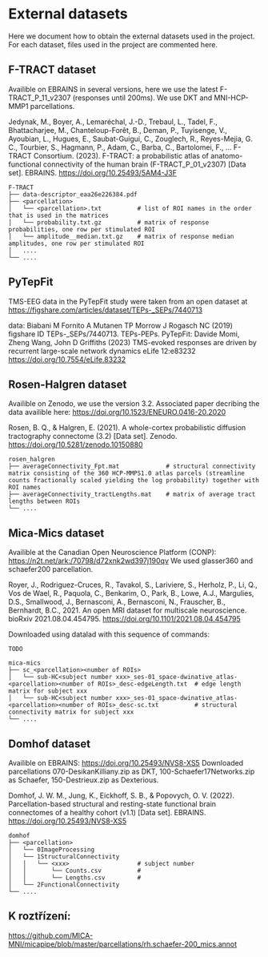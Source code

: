 # External datasets

Here we document how to obtain the external datasets used in the project. For each dataset, files used in the project are commented here.

## F-TRACT dataset

Availible on EBRAINS in several versions, here we use the latest F-TRACT_P_11_v2307 (responses until 200ms). We use DKT and MNI-HCP-MMP1 parcellations.

Jedynak, M., Boyer, A., Lemaréchal, J.-D., Trebaul, L., Tadel, F., Bhattacharjee, M., Chanteloup-Forêt, B., Deman, P., Tuyisenge, V., Ayoubian, L., Hugues, E., Saubat-Guigui, C., Zouglech, R., Reyes-Mejia, G. C., Tourbier, S., Hagmann, P., Adam, C., Barba, C., Bartolomei, F., … F-TRACT Consortium. (2023). F-TRACT: a probabilistic atlas of anatomo-functional connectivity of the human brain (F-TRACT_P_01_v2307) [Data set]. EBRAINS. https://doi.org/10.25493/5AM4-J3F

```
F-TRACT
├── data-descriptor_eaa26e226384.pdf
├── <parcellation>
│   └── <parcellation>.txt			# list of ROI names in the order that is used in the matrices
│   └── probability.txt.gz			# matrix of response probabilities, one row per stimulated ROI
│   └── amplitude__median.txt.gz	# matrix of response median amplitudes, one row per stimulated ROI
│   ....
└── ....
```

## PyTepFit 

TMS-EEG data in the PyTepFit study were taken from an open dataset at https://figshare.com/articles/dataset/TEPs-_SEPs/7440713

data: Biabani M Fornito A Mutanen TP Morrow J Rogasch NC (2019) figshare ID TEPs-_SEPs/7440713. TEPs-PEPs.
PyTepFit: Davide Momi, Zheng Wang, John D Griffiths (2023) TMS-evoked responses are driven by recurrent large-scale network dynamics eLife 12:e83232 https://doi.org/10.7554/eLife.83232 
    

## Rosen-Halgren dataset

Availible on Zenodo, we use the version 3.2. Associated paper decribing the data availible here: https://doi.org/10.1523/ENEURO.0416-20.2020

Rosen, B. Q., & Halgren, E. (2021). A whole-cortex probabilistic diffusion tractography connectome (3.2) [Data set]. Zenodo. https://doi.org/10.5281/zenodo.10150880

```
rosen_halgren
├── averageConnectivity_Fpt.mat				# structural connectivity matrix consisting of the 360 HCP-MMPS1.0 atlas parcels (streamline counts fractionally scaled yielding the log probability) together with ROI names
├── averageConnectivity_tractLengths.mat	# matrix of average tract lengths between ROIs
└── ....
```

## Mica-Mics dataset

Availible at the Canadian Open Neuroscience Platform (CONP): https://n2t.net/ark:/70798/d72xnk2wd397j190qv We used glasser360 and schaefer200 parcellation.

Royer, J., Rodriguez-Cruces, R., Tavakol, S., Lariviere, S., Herholz, P., Li, Q., Vos de Wael, R., Paquola, C., Benkarim, O., Park, B., Lowe, A.J., Margulies, D.S., Smallwood, J., Bernasconi, A., Bernasconi, N., Frauscher, B., Bernhardt, B.C., 2021. An open MRI dataset for multiscale neuroscience. bioRxiv 2021.08.04.454795. https://doi.org/10.1101/2021.08.04.454795

Downloaded using datalad with this sequence of commands:
```
TODO
```

```
mica-mics
├── sc_<parcellation><number of ROIs>
│   └── sub-HC<subject number xxx>_ses-01_space-dwinative_atlas-<parcellation><number of ROIs>_desc-edgeLength.txt	# edge length matrix for subject xxx
│   └── sub-HC<subject number xxx>_ses-01_space-dwinative_atlas-<parcellation><number of ROIs>_desc-sc.txt			# structural connectivity matrix for subject xxx
└── ....
```

## Domhof dataset

Availible on EBRAINS: https://doi.org/10.25493/NVS8-XS5 Downloaded parcellations 070-DesikanKilliany.zip as DKT, 100-Schaefer17Networks.zip as Schaefer, 150-Destrieux.zip as Dexterious.

Domhof, J. W. M., Jung, K., Eickhoff, S. B., & Popovych, O. V. (2022). Parcellation-based structural and resting-state functional brain connectomes of a healthy cohort (v1.1) [Data set]. EBRAINS. https://doi.org/10.25493/NVS8-XS5

```
domhof
├── <parcellation>
│   └── 0ImageProcessing
│   └── 1StructuralConnectivity
│	│	└── <xxx>					# subject number
│	│		└── Counts.csv			#
│	│		└── Lengths.csv			#
│   └── 2FunctionalConnectivity
└── ....
```


## K roztřízení:

https://github.com/MICA-MNI/micapipe/blob/master/parcellations/rh.schaefer-200_mics.annot
